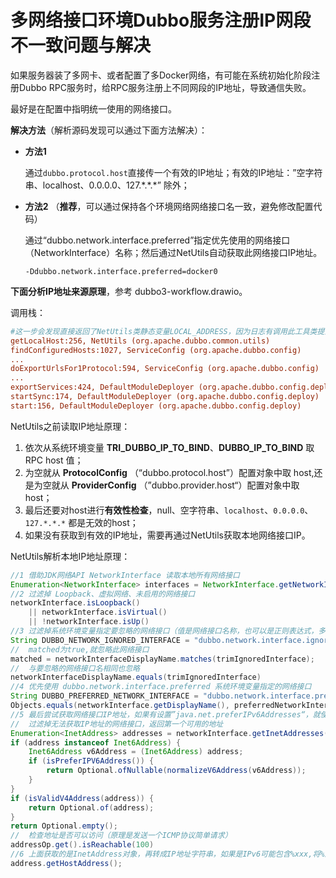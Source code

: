 # 多网络接口环境Dubbo服务注册IP网段不一致问题与解决

如果服务器装了多网卡、或者配置了多Docker网络，有可能在系统初始化阶段注册Dubbo RPC服务时，给RPC服务注册上不同网段的IP地址，导致通信失败。

最好是在配置中指明统一使用的网络接口。

**解决方法**（解析源码发现可以通过下面方法解决）：

+ **方法1**

  通过`dubbo.protocol.host`直接传一个有效的IP地址；有效的IP地址：”空字符串、localhost、0.0.0.0、127.\*.\*.*” 除外；

+ **方法2** （**推荐**，可以通过保持各个环境网络网络接口名一致，避免修改配置代码）

  通过“dubbo.network.interface.preferred”指定优先使用的网络接口（NetworkInterface）名称；然后通过NetUtils自动获取此网络接口IP地址。
  
  ```properties
  -Ddubbo.network.interface.preferred=docker0
  ```

**下面分析IP地址来源原理**，参考 dubbo3-workflow.drawio。

调用栈：

```ini
#这一步会发现直接返回了NetUtils类静态变量LOCAL_ADDRESS，因为日志有调用此工具类提前解析过本地IP地址
getLocalHost:256, NetUtils (org.apache.dubbo.common.utils)
findConfiguredHosts:1027, ServiceConfig (org.apache.dubbo.config)
...
doExportUrlsFor1Protocol:594, ServiceConfig (org.apache.dubbo.config)
...
exportServices:424, DefaultModuleDeployer (org.apache.dubbo.config.deploy)
startSync:174, DefaultModuleDeployer (org.apache.dubbo.config.deploy)
start:156, DefaultModuleDeployer (org.apache.dubbo.config.deploy)
```

NetUtils之前读取IP地址原理：

1. 依次从系统环境变量 **TRI_DUBBO_IP_TO_BIND**、**DUBBO_IP_TO_BIND** 取RPC host 值；
2. 为空就从 **ProtocolConfig** （“dubbo.protocol.host”）配置对象中取 host,还是为空就从 **ProviderConfig** （”dubbo.provider.host“）配置对象中取 host；
3. 最后还要对host进行**有效性检查**，null、空字符串、`localhost`、`0.0.0.0`、`127.*.*.*` 都是无效的host；
4. 如果没有获取到有效的IP地址，需要再通过NetUtils获取本地网络接口IP。

NetUtils解析本地IP地址原理：

```java
//1 借助JDK网络API NetworkInterface 读取本地所有网络接口
Enumeration<NetworkInterface> interfaces = NetworkInterface.getNetworkInterfaces();
//2 过滤掉 Loopback、虚拟网络、未启用的网络接口
networkInterface.isLoopback()
    || networkInterface.isVirtual()
    || !networkInterface.isUp()
//3 过滤掉系统环境变量指定要忽略的网络接口（值是网络接口名称，也可以是正则表达式，多个名称以英文逗号分隔）
String DUBBO_NETWORK_IGNORED_INTERFACE = "dubbo.network.interface.ignored";
//	matched为true,就忽略此网络接口
matched = networkInterfaceDisplayName.matches(trimIgnoredInterface);
//  与要忽略的网络接口名相同也忽略
networkInterfaceDisplayName.equals(trimIgnoredInterface)
//4 优先使用 dubbo.network.interface.preferred 系统环境变量指定的网络接口
String DUBBO_PREFERRED_NETWORK_INTERFACE = "dubbo.network.interface.preferred";
Objects.equals(networkInterface.getDisplayName(), preferredNetworkInterface);
//5 最后尝试获取网络接口IP地址，如果有设置”java.net.preferIPv6Addresses“，就使用IPv6地址，否则使用IPv4地址，
// 	过滤掉无法获取IP地址的网络接口，返回第一个可用的地址
Enumeration<InetAddress> addresses = networkInterface.getInetAddresses();
if (address instanceof Inet6Address) {
    Inet6Address v6Address = (Inet6Address) address;
    if (isPreferIPV6Address()) {
        return Optional.ofNullable(normalizeV6Address(v6Address));
    }
}
if (isValidV4Address(address)) {
    return Optional.of(address);
}
return Optional.empty();
// 	检查地址是否可以访问（原理是发送一个ICMP协议简单请求）
addressOp.get().isReachable(100)
//6 上面获取的是InetAddress对象，再转成IP地址字符串，如果是IPv6可能包含%xxx,将%及后面的字符串删除即可
address.getHostAddress();
```



